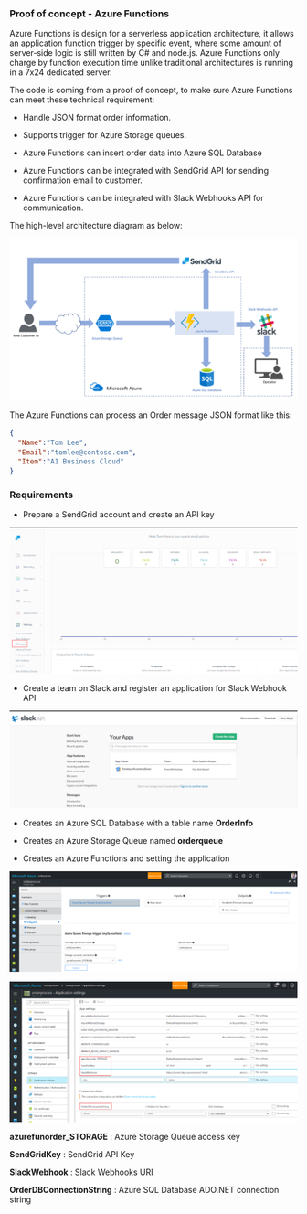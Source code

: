 ### Proof of concept - Azure Functions

Azure Functions is design for a serverless application architecture, it allows
an application function trigger by specific event, where some amount of
server-side logic is still written by C\# and node.js. Azure Functions only
charge by function execution time unlike traditional architectures is running in
a 7x24 dedicated server.

The code is coming from a proof of concept, to make sure Azure Functions can
meet these technical requirement:

-   Handle JSON format order information.

-   Supports trigger for Azure Storage queues.

-   Azure Functions can insert order data into Azure SQL Database

-   Azure Functions can be integrated with SendGrid API for sending confirmation
    email to customer.

-   Azure Functions can be integrated with Slack Webhooks API for communication.

The high-level architecture diagram as below:

![](media/8e1831869ecbf8aaf62840917cba5ab0.png)

The Azure Functions can process an Order message JSON format like this:
```json
{
  "Name":"Tom Lee",
  "Email":"tomlee@contoso.com",
  "Item":"A1 Business Cloud"
}
```

### Requirements

-   Prepare a SendGrid account and create an API key

![](media/90e5ca9bdc4a0d43025e2470e9a8bdf4.png)

-   Create a team on Slack and register an application for Slack Webhook API

![](media/f0a1247d3a6c0b858608c5b77acfbdfe.png)

-   Creates an Azure SQL Database with a table name **OrderInfo**

-   Creates an Azure Storage Queue named **orderqueue**

-   Creates an Azure Functions and setting the application

![](media/e843831dcc5047632c11db0a17acc904.png)

![](media/55dde61371ab6711cba92c935c95313c.png)

**azurefunorder\_STORAGE** : Azure Storage Queue access key

**SendGridKey** : SendGrid API Key

**SlackWebhook** : Slack Webhooks URI

**OrderDBConnectionString** : Azure SQL Database ADO.NET connection string
